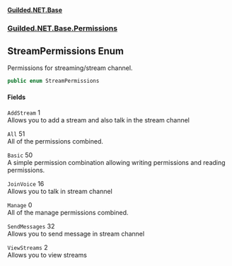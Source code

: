 
#### [Guilded.NET.Base](index 'index')
### [Guilded.NET.Base.Permissions](index#Guilded_NET_Base_Permissions 'Guilded.NET.Base.Permissions')
## StreamPermissions Enum
Permissions for streaming/stream channel.  
```csharp
public enum StreamPermissions

```

#### Fields
<a name='Guilded_NET_Base_Permissions_StreamPermissions_AddStream'></a>
`AddStream` 1  
Allows you to add a stream and also talk in the stream channel  
  
<a name='Guilded_NET_Base_Permissions_StreamPermissions_All'></a>
`All` 51  
All of the permissions combined.  
  
<a name='Guilded_NET_Base_Permissions_StreamPermissions_Basic'></a>
`Basic` 50  
A simple permission combination allowing writing permissions and reading permissions.  
  
<a name='Guilded_NET_Base_Permissions_StreamPermissions_JoinVoice'></a>
`JoinVoice` 16  
Allows you to talk in stream channel  
  
<a name='Guilded_NET_Base_Permissions_StreamPermissions_Manage'></a>
`Manage` 0  
All of the manage permissions combined.  
  
<a name='Guilded_NET_Base_Permissions_StreamPermissions_SendMessages'></a>
`SendMessages` 32  
Allows you to send message in stream channel  
  
<a name='Guilded_NET_Base_Permissions_StreamPermissions_ViewStreams'></a>
`ViewStreams` 2  
Allows you to view streams  
  
